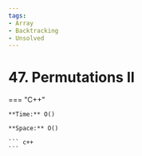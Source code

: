 ```yaml
---
tags:
- Array
- Backtracking
- Unsolved
---
```



# 47. Permutations II

=== "C++"

    **Time:** O()

    **Space:** O()

    ``` c++
    ```